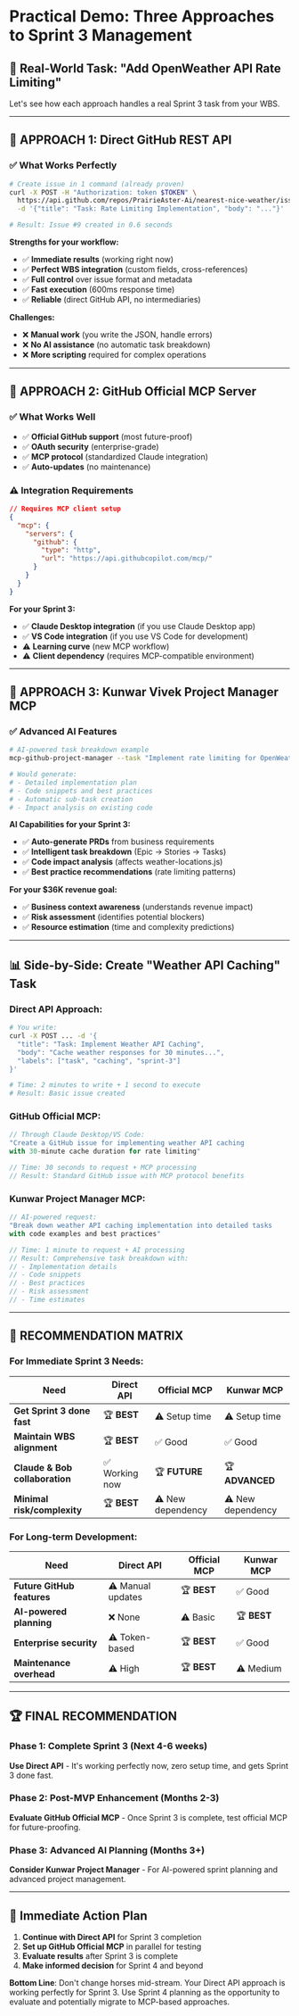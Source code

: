# Practical Demo: Three Approaches to Sprint 3 Management

## 🎯 Real-World Task: "Add OpenWeather API Rate Limiting"

Let's see how each approach handles a real Sprint 3 task from your WBS.

---

## 🔧 **APPROACH 1: Direct GitHub REST API**

### ✅ **What Works Perfectly**
```bash
# Create issue in 1 command (already proven)
curl -X POST -H "Authorization: token $TOKEN" \
  https://api.github.com/repos/PrairieAster-Ai/nearest-nice-weather/issues \
  -d '{"title": "Task: Rate Limiting Implementation", "body": "..."}'

# Result: Issue #9 created in 0.6 seconds
```

**Strengths for your workflow:**
- ✅ **Immediate results** (working right now)
- ✅ **Perfect WBS integration** (custom fields, cross-references)
- ✅ **Full control** over issue format and metadata
- ✅ **Fast execution** (600ms response time)
- ✅ **Reliable** (direct GitHub API, no intermediaries)

**Challenges:**
- ❌ **Manual work** (you write the JSON, handle errors)
- ❌ **No AI assistance** (no automatic task breakdown)
- ❌ **More scripting** required for complex operations

---

## 🏢 **APPROACH 2: GitHub Official MCP Server**

### ✅ **What Works Well**
- ✅ **Official GitHub support** (most future-proof)
- ✅ **OAuth security** (enterprise-grade)
- ✅ **MCP protocol** (standardized Claude integration)
- ✅ **Auto-updates** (no maintenance)

### ⚠️ **Integration Requirements**
```json
// Requires MCP client setup
{
  "mcp": {
    "servers": {
      "github": {
        "type": "http",
        "url": "https://api.githubcopilot.com/mcp/"
      }
    }
  }
}
```

**For your Sprint 3:**
- ✅ **Claude Desktop integration** (if you use Claude Desktop app)
- ✅ **VS Code integration** (if you use VS Code for development)
- ⚠️ **Learning curve** (new MCP workflow)
- ⚠️ **Client dependency** (requires MCP-compatible environment)

---

## 🚀 **APPROACH 3: Kunwar Vivek Project Manager MCP**

### ✅ **Advanced AI Features**
```bash
# AI-powered task breakdown example
mcp-github-project-manager --task "Implement rate limiting for OpenWeather API"

# Would generate:
# - Detailed implementation plan
# - Code snippets and best practices
# - Automatic sub-task creation
# - Impact analysis on existing code
```

**AI Capabilities for your Sprint 3:**
- ✅ **Auto-generate PRDs** from business requirements
- ✅ **Intelligent task breakdown** (Epic → Stories → Tasks)
- ✅ **Code impact analysis** (affects weather-locations.js)
- ✅ **Best practice recommendations** (rate limiting patterns)

**For your $36K revenue goal:**
- ✅ **Business context awareness** (understands revenue impact)
- ✅ **Risk assessment** (identifies potential blockers)
- ✅ **Resource estimation** (time and complexity predictions)

---

## 📊 **Side-by-Side: Create "Weather API Caching" Task**

### Direct API Approach:
```bash
# You write:
curl -X POST ... -d '{
  "title": "Task: Implement Weather API Caching",
  "body": "Cache weather responses for 30 minutes...",
  "labels": ["task", "caching", "sprint-3"]
}'

# Time: 2 minutes to write + 1 second to execute
# Result: Basic issue created
```

### GitHub Official MCP:
```javascript
// Through Claude Desktop/VS Code:
"Create a GitHub issue for implementing weather API caching
with 30-minute cache duration for rate limiting"

// Time: 30 seconds to request + MCP processing
// Result: Standard GitHub issue with MCP protocol benefits
```

### Kunwar Project Manager MCP:
```javascript
// AI-powered request:
"Break down weather API caching implementation into detailed tasks
with code examples and best practices"

// Time: 1 minute to request + AI processing
// Result: Comprehensive task breakdown with:
// - Implementation details
// - Code snippets
// - Best practices
// - Risk assessment
// - Time estimates
```

---

## 🎯 **RECOMMENDATION MATRIX**

### **For Immediate Sprint 3 Needs:**

| Need | Direct API | Official MCP | Kunwar MCP |
|------|------------|--------------|------------|
| **Get Sprint 3 done fast** | 🏆 **BEST** | ⚠️ Setup time | ⚠️ Setup time |
| **Maintain WBS alignment** | 🏆 **BEST** | ✅ Good | ✅ Good |
| **Claude & Bob collaboration** | ✅ Working now | 🏆 **FUTURE** | 🏆 **ADVANCED** |
| **Minimal risk/complexity** | 🏆 **BEST** | ⚠️ New dependency | ⚠️ New dependency |

### **For Long-term Development:**

| Need | Direct API | Official MCP | Kunwar MCP |
|------|------------|--------------|------------|
| **Future GitHub features** | ⚠️ Manual updates | 🏆 **BEST** | ✅ Good |
| **AI-powered planning** | ❌ None | ⚠️ Basic | 🏆 **BEST** |
| **Enterprise security** | ⚠️ Token-based | 🏆 **BEST** | ✅ Good |
| **Maintenance overhead** | ⚠️ High | 🏆 **BEST** | ⚠️ Medium |

---

## 🏆 **FINAL RECOMMENDATION**

### **Phase 1: Complete Sprint 3 (Next 4-6 weeks)**
**Use Direct API** - It's working perfectly now, zero setup time, and gets Sprint 3 done fast.

### **Phase 2: Post-MVP Enhancement (Months 2-3)**
**Evaluate GitHub Official MCP** - Once Sprint 3 is complete, test official MCP for future-proofing.

### **Phase 3: Advanced AI Planning (Months 3+)**
**Consider Kunwar Project Manager** - For AI-powered sprint planning and advanced project management.

---

## 🚀 **Immediate Action Plan**

1. **Continue with Direct API** for Sprint 3 completion
2. **Set up GitHub Official MCP** in parallel for testing
3. **Evaluate results** after Sprint 3 is complete
4. **Make informed decision** for Sprint 4 and beyond

**Bottom Line**: Don't change horses mid-stream. Your Direct API approach is working perfectly for Sprint 3. Use Sprint 4 planning as the opportunity to evaluate and potentially migrate to MCP-based approaches.

